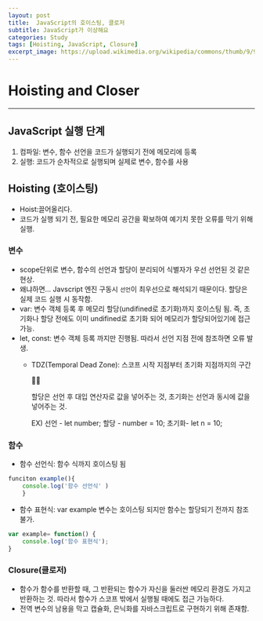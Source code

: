 ```yaml
---
layout: post
title:  JavaScript의 호이스팅, 클로저
subtitle: JavaScript가 이상해요
categories: Study
tags: [Hoisting, JavaScript, Closure]
excerpt_image: https://upload.wikimedia.org/wikipedia/commons/thumb/9/99/Unofficial_JavaScript_logo_2.svg/512px-Unofficial_JavaScript_logo_2.svg.png?20141107110902
---
```


# Hoisting and Closer

---

## JavaScript 실행 단계

1. 컴파일: 변수, 함수 선언을 코드가 실행되기 전에 메모리에 등록
2. 실행: 코드가 순차적으로 실행되며 실제로 변수, 함수를 사용

## Hoisting (호이스팅)

- Hoist:끌어올리다.
- 코드가 실행 되기 전, 필요한 메모리 공간을 확보하여 예기치 못한 오류를 막기 위해 실행.

### 변수

- scope단위로 변수, 함수의 선언과 할당이 분리되어 식별자가 우선 선언된 것 같은 현상.
- 왜냐하면… Javscript 엔진 구동시 `선언`이 최우선으로 해석되기 때문이다.  할당은 실제 코드 실행 시 동작함.
- var: 변수 객체 등록 후 메모리 할당(undifined로 초기화)까지 호이스팅 됨. 즉, 초기화나 할당 전에도 이미 undifined로 초기화 되어 메모리가 할당되어있기에 접근 가능.
- let, const: 변수 객체 등록 까지만 진행됨. 따라서 선언 지점 전에 참조하면 오류 발생.
    - TDZ(Temporal Dead Zone): 스코프 시작 지점부터 초기화 지점까지의 구간
        
        <aside>
        💪🏼
        
        할당은 선언 후 대입 연산자로 값을 넣어주는 것, 초기화는 선언과 동시에 값을 넣어주는 것.
        
        EX) 선언 - let number;  할당 - number = 10; 초기화- let n = 10; 
        
        </aside>
        

### 함수

- 함수 선언식: 함수 식까지 호이스팅 됨

```jsx
funciton example(){ 
	console.log('함수 선언식' )
	}
```

- 함수 표현식: var example 변수는 호이스팅 되지만 함수는 할당되기 전까지 참조 불가.

```jsx
var example= function() {
	console.log('함수 표현식');
}
```

### Closure(클로저)

- 함수가 함수를 반환할 때, 그 반환되는 함수가 자신을 둘러싼 메모리 환경도 가지고 반환하는 것.  따라서  함수가 스코프 밖에서 실행될 때에도 접근 가능하다.
- 전역 변수의 남용을 막고 캡슐화, 은닉화를 자바스크립트로 구현하기 위해 존재함.